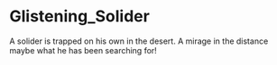 # Glistening_Solider
A solider is trapped on his own in the desert. A mirage in the distance maybe what he has been searching for!
